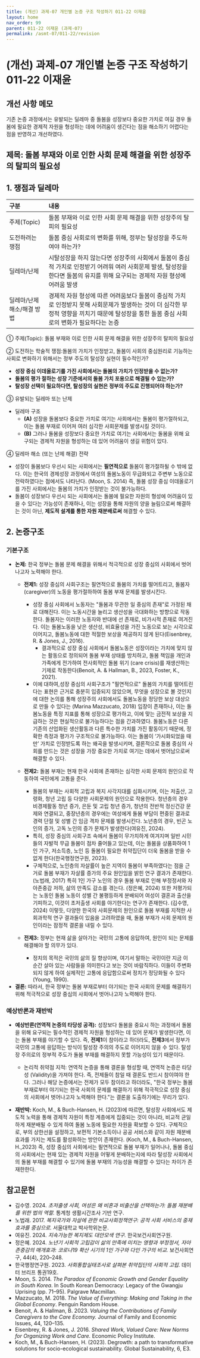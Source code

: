 ```yaml
---
title: (개선) 과제-07 개인별 논증 구조 작성하기 011-22 이재윤
layout: home
nav_order: 99
parent: 011-22 이재윤 (과제-07)
permalink: /asmt-07/011-22/revision
---
```


# (개선) 과제-07 개인별 논증 구조 작성하기 011-22 이재윤 

## 개선 사항 메모

기존 논증 과정에서는 유발되는 딜레마 중 돌봄을 성장보다 중요한 가치로 여길 경우 돌봄에 필요한 경제적 자원을 형성하는 데에 어려움이 생긴다는 점을 해소하기 어렵다는 점을 반영하고 개선하였다.

## 제목: 돌봄 부재와 이로 인한 사회 문제 해결을 위한 성장주의 탈피의 필요성 

## 1. 쟁점과 딜레마

| 구분 | 내용 |
|:---|:---|
| 주제(Topic) | 돌봄 부재와 이로 인한 사회 문제 해결을 위한 성장주의 탈피의 필요성 |
| 도전하려는 쟁점 |  돌봄 중심 사회로의 변화를 위해, 정부는 탈성장을 주도하여야 하는가? |
| 딜레마/난제 | 시탈성장을 하지 않는다면 성장주의 사회에서 돌봄이 중심적 가치로 인정받기 어려워 여러 사회문제 발생, 탈성장을 한다면 돌봄의 유지를 위해 요구되는 경제적 자원 형성에 어려움 발생 |
| 딜레마/난제 해소/해결 방법 | 경제적 자원 형성에 따른 어려움보다 돌봄이 중심적 가치로 인정받지 못해 사회문제가 발생하는 것이 더 심각한 부정적 영향을 끼치기 때문에 탈성장을 통한 돌봄 중심 사회로의 변화가 필요하다는 논증 |

① 주제(Topic): 돌봄 부재와 이로 인한 사회 문제 해결을 위한 성장주의 탈피의 필요성 

② 도전하는 학술적 쟁점:돌봄의 가치가 인정받고, 돌봄이 사회의 중심원리로 기능하는 사회로 변화하기 위해서는 정부 주도의 탈성장 실현이 필수적인가? 

- **성장 중심 이데올로기를 가진 사회에서는 돌봄의 가치가 인정받을 수 없는가?**  
- **돌봄의 평가 절하는 성장 기준에서의 돌봄 가치 포용으로 해결될 수 있는가?**  
- **탈성장 선택이 필요하다면, 탈성장의 실현은 정부의 주도로 진행되어야 하는가?**

③ 유발되는 딜레마 또는 난제

- 딜레마 구조
  - **(A)** 성장을 돌봄보다 중요한 가치로 여기는 사회에서는 돌봄이 평가절하되고, 이는 돌봄 부재로 이어져 여러 심각한 사회문제를 발생시킬 것이다.
  - **(B)** 그러나 돌봄을 성장보다 중요한 가치로 여기는 사회에서는 돌봄을 위해 요구되는 경제적 자원을 형성하는 데 있어 어려움이 생길 위험이 있다.

④ 딜레마 해소 (또는 난제 해결) 전략

- 성장이 돌봄보다 우선시 되는 사회에서는 **필연적으로** 돌봄이 평가절하될 수 밖에 없다. 이는 한국의 경제성장 과정에서 여성의 돌봄노동이 무급화되고 주변부 노동으로 전락하였다는 점에서도 나타난다. (Moon, S. 2014) 즉, 돌봄 성장 중심 이데올로기를 가진 사회에서는 돌봄의 가치가 인정받는 것이 불가능하다.
- 돌봄이 성장보다 우선시 되는 사회에서는 돌봄에 필요한 자원의 형성에 어려움이 있을 수 있다는 가능성이 존재하나, 이는 성장을 통해 자원의 양을 늘림으로써 해결하는 것이 아닌, **제도적 설계를 통한 자원 재분배로써** 해결할 수 있다.

## 2. 논증구조

### 기본구조

- **논제:** 한국 정부는 돌봄 문제 해결을 위해서 적극적으로 성장 중심의 사회에서 벗어나고자 노력해야 한다.
  - **전제1:** 성장 중심의 사회구조는 필연적으로 돌봄의 가치를 떨어트리고, 돌봄자(caregiver)의 노동을 평가절하하여 돌봄 부재 문제를 발생시킨다.
    - 성장 중심 사회에서 노동자는 "돌봄과 무관한 일 중심의 존재"로 가정된 채로 대해진다. 이는 노동시간을 늘리고 생산성을 극대화하는 방향으로 작동한다. 돌봄자는 이러한 노동자와 반대에 선 존재로, 비가시적 존재로 여겨진다. 이는 돌봄노동을 낮은 생산성, 비효율성을 가진 노동으로 보는 시각으로 이어지고, 돌봄노동에 대한 적절한 보상을 제공하지 않게 된다(Eisenbrey, R. & Jones, J., 2016).
	  -  결과적으로 성장 중심 사회에서 돌봄노동은 성장이라는 가치에 맞지 않는 활동으로 정의되어 돌봄 부재 상태를 방치하고, 돌봄 책임을 개인과 가족에게 전가하여 전사회적인 돌봄 위기 (care crisis)를 재생산하는 기제로 작동한다(Benoit, A. & Hallman, B., 2023, Foster, K., 2021).
    - 이에 대하여,성장 중심의 사회구조가 "필연적으로" 돌봄의 가치를 떨어트린다는 표현은 근거로 충분히 입증되지 않았으며, 무엇을 성장으로 볼 것인지에 대한 논의를 통해 성장주의 사회에서도 돌봄노동을 정당한 보상 대상으로 만들 수 있다는 (Marina Mazzucato, 2018) 입장이 존재하나, 이는 돌봄노동을 특정 지표를 통해 성장으로 평가하고, 이에 맞는 금전적 보상을 지급하는 것은 현실적으로 불가능하다는 점을 간과하였다. 돌봄노동은 다른 기존의 산업화된 생산활동과 다른 특수한 가치를 가진 활동이기 때문에, 정확한 측정과 평가가 구조적으로 불가능하다. 이는 돌봄이 ‘가시화되었을 때만’ 가치로 인정받도록 하는 왜곡을 발생시키며, 결론적으로 돌봄 중심의 사회를 만드는 것은 성장을 가장 중요한 가치로 여기는 데에서 벗어남으로써 해결할 수 있다.

  - **전제2:** 돌봄 부재는 현재 한국 사회에 존재하는 심각한 사회 문제의 원인으로 작동하여 국민에게 고통을 준다.
    - 돌봄의 부재는 사회적 고립과 복지 사각지대를 심화시키며, 이는 저출산, 고령화, 청년 고립 등 다양한 사회문제의 원인으로 작용한다. 청년층의 경우 비경제활동 청년 증가, 은둔 및 고립 청년 증가, 청년의 전반적 정신건강 문제와 연결되고, 중장년층의 경우에는 여성에게 돌봄 부담이 편중된 결과로 경력 단절 및 성별 간 임금 격차 문제를 발생시킨다. 노년층의 경우, 빈곤 노인의 증가, 고독 노인의 증가 문제가 발생한다(여유진, 2024).
    - 특히, 성장 중심의 사회구조 속에서 돌봄이 무가치하게 여겨지며 일반 시민들의 자발적 무급 돌봄이 점차 줄어들고 있는데, 이는 돌봄을 상품화하여 1인 가구, 저소득층, 노인 등 돌봄이 필요한 취약집단이 더욱 돌봄을 받을 수 없게 한다(한국행정연구원, 2023).
    - 구체적으로, 노인층의 자살률이 높은 지역이 돌봄이 부족하였다는 점을 근거로 돌봄 부재가 자살률 증가의 주요 원인임을 밝힌 연구 결과가 존재한다. (노법래, 2017) 특히 1인 가구 노인의 경우 돌봄 부재로 인해 부정정서와 자아존중감 저하, 삶의 만족도 감소를 겪는다. (정은혜, 2024) 또한 저평가되는 노동인 돌봄 노동이 성별 간 불평등하게 분배되어 여성이 결혼과 출산을 기피하고, 이것이 초저출생 사회를 야기한다는 연구가 존재한다. (김수영, 2024) 이렇듯, 다양한 한국의 사회문제의 원인으로 돌봄 부재를 지적한 사회과학적 연구 결과들이 있음을 고려하였을 때, 돌봄 부재가 사회 문제의 원인이라는 잠정적 결론을 내릴 수 있다.
  - **전제3:** 정부는 현재 삶을 살아가는 국민의 고통에 응답하여, 원인이 되는 문제를 해결해야 할 의무가 있다.
      - 정치의 목적은 국민의 삶의 질 향상이며, 여기서 말하는 국민이란 지금 이 순간 살아 있는 사람들을 의미한다고 보는 것이 바람직하다. 이들이 주변화되지 않게 하여 실제적인 고통에 응답함으로써 정치가 정당화될 수 있다(Young, 1990).
- **결론:** 따라서, 한국 정부는 돌봄 부재로부터 야기되는 한국 사회의 문제를 해결하기 위해 적극적으로 성장 중심의 사회에서 벗어나고자 노력해야 한다.

### 예상반론과 재반박

- **예상반론(연역적 논증의 타당성 공격):** 성장보다 돌봄을 중요시 하는 과정에서 돌봄을 위해 요구되는 필수적인 경제적 자원을 형성하는 데 있어 문제가 발생한다면, 이는 돌봄 부재를 야기할 수 있다. 즉, **전제1**이 참이라고 하더라도, **전제3**에서 정부가 국민의 고통에 응답하는 방식이 탈성장 주의의 주도로 이어지지 않을 수 있다. 탈성장 주의로의 정부적 주도가 돌봄 부재를 해결하지 못할 가능성이 있기 때문이다.
  - 논리적 취약점 지적: 연역적 논증을 통해 결론을 형성할 때, 연역적 논증은 타당성 (Validity)을 가져야 한다. 즉, 전제들이 참일 때 결론도 반드시 참이여야 한다. 그러나 해당 논증에서는 전제가 모두 참이라고 하더라도, "한국 정부는 돌봄 부재로부터 야기되는 한국 사회의 문제를 해결하기 위해 적극적으로 성장 중심의 사회에서 벗어나고자 노력해야 한다."는 결론을 도출하기에는 무리가 있다.

- **재반박:** Koch, M., & Buch-Hansen, H. (2023)에 따르면, 탈성장 사회에서도 제도적 노력을 통해 경제적 자원이 특정 계층에게 집중되는 것이 아니라, 비교적 균일하게 재분배될 수 있게 하여 돌봄 노동에 필요한 자원을 확보할 수 있다. 구체적으로, 부의 상한선을 설정하고, 보편적 기본소득이나 공공 서비스와 같이 자원 재분배 효과를 가지는 제도를 활성화하는 방안이 존재한다. (Koch, M., & Buch-Hansen, H.,2023) 즉, 성장 중심의 사회에서는 필연적으로 돌봄 부재가 일어나나, 돌봄 중심의 사회에서는 현재 있는 경제적 자원을 어떻게 분배하는지에 따라 탈성장 사회에서의 돌봄 부재를 해결할 수 있기에 돌봄 부재의 가능성을 해결할 수 있다는 차이가 존재한한다.

## 참고문헌

- 김수영. 2024. *초저출생 사회, 여성은 왜 비혼과 비출산을 선택하는가: 돌봄 재분배를 위한 법의 역할.* 통계청 생활시간조사 기반 연구.
- 노법래. 2017. *복지국가와 자살에 관한 비교사회정책연구: 공적 사회 서비스의 중재효과를 중심으로.* 서울대학교 박사학위논문.
- 여유진. 2024. *지속가능한 복지제도 대안모색 연구.* 한국보건사회연구원.
- 정은혜. 2024. *노년기 사회적 고립감이 삶의 만족에 미치는 영향과 부정정서, 자아존중감의 매개효과: 코로나19 확산 시기의 1인 가구와 다인 가구의 비교.* 보건사회연구, 44(4), 220–248.
- 한국행정연구원. 2023. *사회통합실태조사로 살펴본 취약집단의 사회적 고립.* 데이터 브리프 통권19호.
- Moon, S. 2014. *The Paradox of Economic Growth and Gender Equality in South Korea*. In South Korean Democracy: Legacy of the Gwangju Uprising (pp. 71–95). Palgrave Macmillan.
- Mazzucato, M. 2018. *The Value of Everything: Making and Taking in the Global Economy*. Penguin Random House.
- Benoit, A. & Hallman, B. 2023. *Valuing the Contributions of Family Caregivers to the Care Economy.* Journal of Family and Economic Issues, 44, 120–135.
- Eisenbrey, R. & Jones, J. 2016. *Shared Work, Valued Care: New Norms for Organizing Work and Care.* Economic Policy Institute.
- Koch, M., & Buch-Hansen, H. (2023). Degrowth: a path to transformative solutions for socio-ecological sustainability. Global Sustainability, 6, E3.